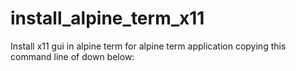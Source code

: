 # install_alpine_term_x11


Install x11 gui in alpine term for alpine term application copying this command line of down below:


